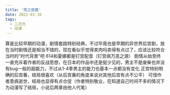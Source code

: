 ```yaml
---
title: '零之使魔'
date: 2021-01-16
tags:
  - 二次元
  - 动漫
---
```

算是比较早期的动漫，剧情套路特别经典，不过毕竟也是早期的异世界后宫剧，放在当时剧情还是相当不错的，现在看似乎觉得卖肉吗卖得有点过了，应该比较符合当时的“时代背景”吧
614和夏娜都是钉宫配音（钉宫病万恶之源）
剧情从始至终一直充斥着作者的反战思想，在日本的作品中还是挺少见的，男主不是废柴也并没有bug一般的超能力，不过从1-4季男主的能力也基本一点都没有变化
正宫特别明确的后宫番，结局很喜欢（从后宫番的角度来说对其他后宫有点不公平）
可惜作者患病逝世，结局也显得有点仓促（作者特别敬业，在知道自己时间不多的情况下为动漫写了结局，小说后两章由他人代笔）